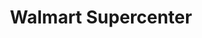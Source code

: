 ---
title: "Walmart Supercenter"
url: /north-augusta/walmart-supercenter-knox-avenue/
shop: supermarket
---